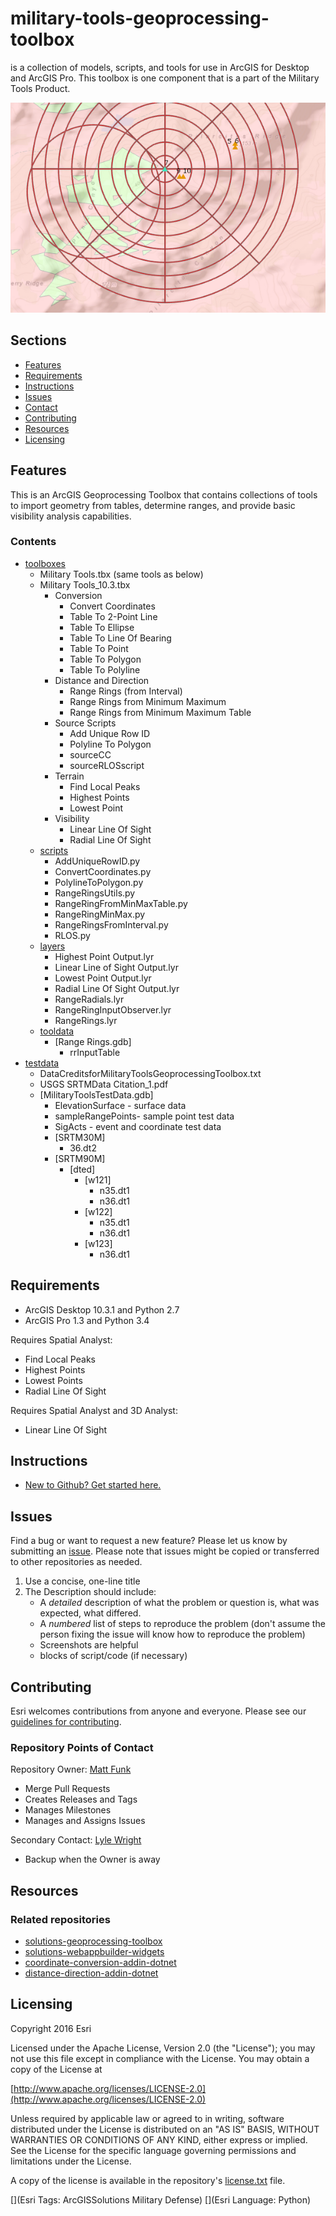 # military-tools-geoprocessing-toolbox
is a collection of models, scripts, and tools for use in ArcGIS for Desktop and ArcGIS Pro. This toolbox is one component that is a part of the Military Tools Product. 

![screenshot of tools](m-t-g-t_screenshot_600x400.png)

## Sections
* [Features](#features)
* [Requirements](#requirements)
* [Instructions](#instructions)
* [Issues](#issues)
* [Contact](#contact)
* [Contributing](#contributing)
* [Resources](#resources)
* [Licensing](#licensing)

## Features

This is an ArcGIS Geoprocessing Toolbox that contains collections of tools to import geometry from tables, determine ranges, and provide basic visibility analysis capabilities.

### Contents
* [toolboxes](./toolboxes)
	* Military Tools.tbx (same tools as below)
	* Military Tools_10.3.tbx
		* Conversion
			* Convert Coordinates
			* Table To 2-Point Line
			* Table To Ellipse
			* Table To Line Of Bearing
			* Table To Point
			* Table To Polygon
			* Table To Polyline
		* Distance and Direction
			* Range Rings (from Interval)
			* Range Rings from Minimum Maximum
			* Range Rings from Minimum Maximum Table
		* Source Scripts
			* Add Unique Row ID
			* Polyline To Polygon
			* sourceCC
			* sourceRLOSscript
		* Terrain
			* Find Local Peaks
			* Highest Points
			* Lowest Point
		* Visibility
			* Linear Line Of Sight
			* Radial Line Of Sight
	* [scripts](./toolboxes/scripts)
		* AddUniqueRowID.py
		* ConvertCoordinates.py
		* PolylineToPolygon.py
		* RangeRingsUtils.py
		* RangeRingFromMinMaxTable.py
		* RangeRingMinMax.py
		* RangeRingsFromInterval.py
		* RLOS.py
	* [layers](./toolboxes/layers)
		* Highest Point Output.lyr
		* Linear Line of Sight Output.lyr
		* Lowest Point Output.lyr
		* Radial Line Of Sight Output.lyr
		* RangeRadials.lyr
		* RangeRingInputObserver.lyr
		* RangeRings.lyr
	* [tooldata](./toolboxes/tooldata)
		* [Range Rings.gdb]
			* rrInputTable
* [testdata](./testdata)
	* DataCreditsforMilitaryToolsGeoprocessingToolbox.txt
	* USGS SRTMData Citation_1.pdf
	* [MilitaryToolsTestData.gdb]
		* ElevationSurface - surface data
		* sampleRangePoints- sample point test data
		* SigActs - event and coordinate test data 
		* [SRTM30M]
			* 36.dt2
		* [SRTM90M]
			* [dted]
				* [w121]
					* n35.dt1
					* n36.dt1
				* [w122]
					* n35.dt1
					* n36.dt1
				* [w123]
					* n36.dt1



## Requirements

* ArcGIS Desktop 10.3.1 and Python 2.7
* ArcGIS Pro 1.3 and Python 3.4

Requires Spatial Analyst:

* Find Local Peaks
* Highest Points
* Lowest Points
* Radial Line Of Sight

Requires Spatial Analyst and 3D Analyst:

* Linear Line Of Sight

## Instructions

* [New to Github? Get started here.](http://htmlpreview.github.com/?https://github.com/Esri/esri.github.com/blob/master/help/esri-getting-to-know-github.html)

## Issues

Find a bug or want to request a new feature?  Please let us know by submitting an [issue](https://github.com/Esri/military-tools-geoprocessing-toolbox/issues).
Please note that issues might be copied or transferred to other repositories as needed.

1. Use a concise, one-line title
2. The Description should include:
	* A *detailed* description of what the problem or question is, what was expected, what differed.
	* A *numbered* list of steps to reproduce the problem (don't assume the person fixing the issue will know how to reproduce the problem)
	* Screenshots are helpful
	* blocks of script/code (if necessary)

## Contributing

Esri welcomes contributions from anyone and everyone. Please see our [guidelines for contributing](https://github.com/esri/contributing).

### Repository Points of Contact

Repository Owner: [Matt Funk](https://github.com/mfunk)
* Merge Pull Requests
* Creates Releases and Tags
* Manages Milestones
* Manages and Assigns Issues

Secondary Contact: [Lyle Wright](https://github.com/topowright)
* Backup when the Owner is away

## Resources

### Related repositories
* [solutions-geoprocessing-toolbox](https://github.com/Esri/solutions-geoprocessing-toolbox)
* [solutions-webappbuilder-widgets](https://github.com/Esri/solutions-webappbuilder-widgets)
* [coordinate-conversion-addin-dotnet](https://github.com/Esri/coordinate-conversion-addin-dotnet)
* [distance-direction-addin-dotnet](https://github.com/Esri/distance-direction-addin-dotnet)

## Licensing

Copyright 2016 Esri

Licensed under the Apache License, Version 2.0 (the "License");
you may not use this file except in compliance with the License.
You may obtain a copy of the License at

   [http://www.apache.org/licenses/LICENSE-2.0](http://www.apache.org/licenses/LICENSE-2.0)

Unless required by applicable law or agreed to in writing, software
distributed under the License is distributed on an "AS IS" BASIS,
WITHOUT WARRANTIES OR CONDITIONS OF ANY KIND, either express or implied.
See the License for the specific language governing permissions and
limitations under the License.

A copy of the license is available in the repository's
[license.txt](license.txt) file.

[](Esri Tags: ArcGISSolutions Military Defense)
[](Esri Language: Python)
